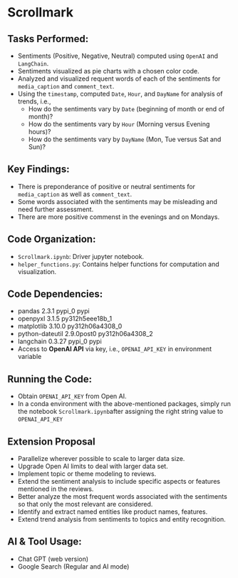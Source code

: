 # Scrollmark

## Tasks Performed:
- Sentiments (Positive, Negative, Neutral) computed using `OpenAI` and `LangChain`.
- Sentiments visualized as pie charts with a chosen color code.
- Analyzed and visualized requent words of each of the sentiments for `media_caption` and `comment_text`.
- Using the `timestamp`, computed `Date`, `Hour`, and `DayName` for analysis of trends, i.e.,
  - How do the sentiments vary by `Date` (beginning of month or end of month)?
  - How do the sentiments vary by `Hour` (Morning versus Evening hours)?
  - How do the sentiments vary by `DayName` (Mon, Tue versus Sat and Sun)?

## Key Findings:
- There is preponderance of positive or neutral sentiments for `media_caption` as well as `comment_text`.
- Some words associated with the sentiments may be misleading and need further assessment.
- There are more positive commenst in the evenings and on Mondays.
 
## Code Organization:
- `Scrollmark.ipynb`: Driver jupyter notebook.
- `helper_functions.py`: Contains helper functions for computation and visualization.

## Code Dependencies:
- pandas                    2.3.1                    pypi_0    pypi
- openpyxl                  3.1.5           py312h5eee18b_1  
- matplotlib                3.10.0          py312h06a4308_0   
- python-dateutil           2.9.0post0      py312h06a4308_2  
- langchain                 0.3.27                   pypi_0    pypi
- Access to **OpenAI API** via key, i.e., `OPENAI_API_KEY` in environment variable

## Running the Code:
- Obtain `OPENAI_API_KEY` from Open AI.
- In a conda environment with the above-mentioned packages, simply run the notebook `Scrollmark.ipynb`after assigning the right string value to `OPENAI_API_KEY`

## Extension Proposal
- Parallelize wherever possible to scale to larger data size.
- Upgrade Open AI limits to deal with larger data set.
- Implement topic or theme modeling to reviews.
- Extend the sentiment analysis to include specific aspects or features mentioned in the reviews.
- Better analyze the most frequent words associated with the sentiments so that only the most relevant are considered.
- Identify and extract named entities like product names, features.
- Extend trend analysis from sentiments to topics and entity recognition.

## AI & Tool Usage:
- Chat GPT (web version)
- Google Search (Regular and AI mode)
